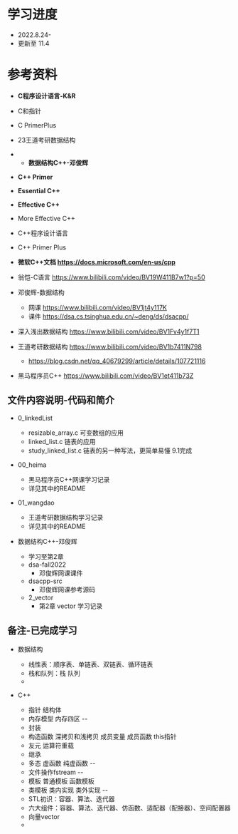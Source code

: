 # 学习进度
* 2022.8.24-
* 更新至 11.4

# 参考资料
* **C程序设计语言-K&R**
* C和指针
* C PrimerPlus
* 23王道考研数据结构
* * **数据结构C++-邓俊辉**  
* **C++ Primer**
* **Essential C++**
* **Effective C++**
* More Effective C++
* C++程序设计语言
* C++ Primer Plus

* **微软C++文档 https://docs.microsoft.com/en-us/cpp**

* 翁恺-C语言 https://www.bilibili.com/video/BV19W411B7w1?p=50

* 邓俊辉-数据结构
  * 网课 https://www.bilibili.com/video/BV1jt4y117K  
  * 课件 https://dsa.cs.tsinghua.edu.cn/~deng/ds/dsacpp/
  
* 深入浅出数据结构  https://www.bilibili.com/video/BV1Fv4y1f7T1 
  
* 王道考研数据结构 https://www.bilibili.com/video/BV1b7411N798
  * https://blog.csdn.net/qq_40679299/article/details/107721116 

* 黑马程序员C++ https://www.bilibili.com/video/BV1et411b73Z

## 文件内容说明-代码和简介
* 0_linkedList
  * resizable_array.c 可变数组的应用
  * linked_list.c 链表的应用
  * study_linked_list.c 链表的另一种写法，更简单易懂 9.1完成

* 00_heima
  * 黑马程序员C++网课学习记录
  * 详见其中的README

* 01_wangdao
  * 王道考研数据结构学习记录
  * 详见其中的README

* 数据结构C++-邓俊辉 
  * 学习至第2章
  * dsa-fall2022
    * 邓俊辉网课课件
  * dsacpp-src
    * 邓俊辉网课参考源码
  * 2_vector
    * 第2章 vector 学习记录

## 备注-已完成学习
* 数据结构
  * 线性表：顺序表、单链表、双链表、循环链表
  * 栈和队列：栈 队列
  * 
  
* C++
  * 指针 结构体
  * 内存模型 内存四区
  --
  * 封装
  * 构造函数 深拷贝和浅拷贝 成员变量 成员函数 this指针
  * 友元 运算符重载 
  * 继承
  * 多态 虚函数 纯虚函数
  --
  * 文件操作fstream
  --
  * 模板 普通模板 函数模板 
  * 类模板 类内实现 类外实现
  --
  * STL初识：容器、算法、迭代器
  * 六大组件：容器、算法、迭代器、仿函数、适配器（配接器）、空间配置器
  * 向量vector
  * 